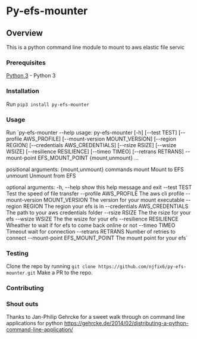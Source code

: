 # Py-efs-mounter

## Overview

This is a python command line module to mount to aws elastic file servic

### Prerequisites
[Python 3](https://www.python.org/downloads/) - Python 3


### Installation
Run `pip3 install py-efs-mounter`

### Usage
Run `py-efs-mounter --help
usage: py-efs-mounter [-h] [--test TEST] [--profile AWS_PROFILE]
                      [--mount-version MOUNT_VERSION] [--region REGION]
                      [--credentials AWS_CREDENTIALS] [--rsize RSIZE]
                      [--wsize WSIZE] [--resilience RESILIENCE]
                      [--timeo TIMEO] [--retrans RETRANS] --mount-point
                      EFS_MOUNT_POINT
                      {mount,unmount} ...

positional arguments:
  {mount,unmount}       commands
    mount               Mount to EFS
    unmount             Unmount from EFS

optional arguments:
  -h, --help            show this help message and exit
  --test TEST           Test the speed of file transfer
  --profile AWS_PROFILE
                        The aws cli profile
  --mount-version MOUNT_VERSION
                        The version for your mount executable
  --region REGION       The region your efs is in
  --credentials AWS_CREDENTIALS
                        The path to your aws credentials folder
  --rsize RSIZE         The the rsize for your efs
  --wsize WSIZE         The the wsize for your efs
  --resilience RESILIENCE
                        Wheather to wait if for efs to come back online or not
  --timeo TIMEO         Timeout wait for connection
  --retrans RETRANS     Number of retries to connect
  --mount-point EFS_MOUNT_POINT
                        The mount point for your efs`

### Testing
Clone the repo by running `git clone https://github.com/njfix6/py-efs-mounter.git`
Make a PR to the repo.

### Contributing

### Shout outs
Thanks to Jan-Philip Gehrcke for a sweet walk through on command line applications for python https://gehrcke.de/2014/02/distributing-a-python-command-line-application/
